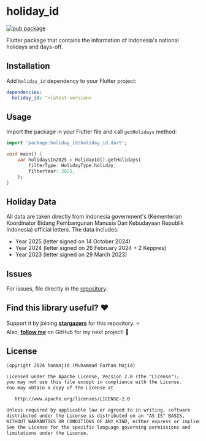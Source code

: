 # holiday_id

[![pub package](https://img.shields.io/pub/v/holiday_id.svg)](https://pub.dev/packages/holiday_id)

Flutter package that contains the information of Indonesia's national holidays and days-off.

## Installation

Add `holiday_id` dependency to your Flutter project:

```yaml
dependencies:
  holiday_id: ^<latest-version>
```

## Usage

Import the package in your Flutter file and call `getHolidays` method:

```dart
import 'package:holiday_id/holiday_id.dart';

void main() {
    var holidaysIn2025 = HolidayId().getHolidays(
        filterType: HolidayType.holiday,
        filterYear: 2025,
    );
}
```

## Holiday Data

All data are taken directly from Indonesia government's (Kementerian Koordinator Bidang Pembangunan Manusia Dan Kebudayaan Republik Indonesia) official letters. The data includes:

* Year 2025 (letter signed on 14 October 2024)
* Year 2024 (letter signed on 26 February 2024 + 2 Keppres)
* Year 2023 (letter signed on 29 March 2023)

## Issues

For issues, file directly in the [repository](https://github.com/hanmajid/holiday_id/issues).

## Find this library useful? ❤️

Support it by joining __[stargazers](https://github.com/hanmajid/holiday_id/stargazers)__ for this repository. ⭐️ <br>
Also, __[follow me](https://github.com/hanmajid)__ on GitHub for my next project! 🤩

## License

```xml
Copyright 2024 hanmajid (Muhammad Farhan Majid)

Licensed under the Apache License, Version 2.0 (the "License");
you may not use this file except in compliance with the License.
You may obtain a copy of the License at

   http://www.apache.org/licenses/LICENSE-2.0

Unless required by applicable law or agreed to in writing, software
distributed under the License is distributed on an "AS IS" BASIS,
WITHOUT WARRANTIES OR CONDITIONS OF ANY KIND, either express or implied.
See the License for the specific language governing permissions and
limitations under the License.
```